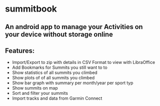 # summitbook

## An android app to manage your Activities on your device without storage online

## Features:
- Import/Export to zip with details in CSV Format to view with LibraOffice
- Add Bookmarks for Summits you still want to to
- Show statistics of all summits you climbed
- Show plots of of all summits you climbed
- Show bar graph with summary per month/year per sport typ
- Show summits on map
- Sort and filter your summits
- Import tracks and data from Garmin Connect
